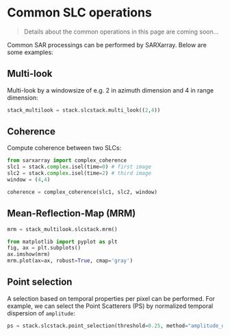 # Common SLC operations

> Details about the common operations in this page are coming soon...

Common SAR processings can be performed by SARXarray. Below are some examples:

## Multi-look

Multi-look by a windowsize of e.g. 2 in azimuth dimension and 4 in range dimension:

```python
stack_multilook = stack.slcstack.multi_look((2,4))
```

## Coherence
Compute coherence between two SLCs:

```python
from sarxarray import complex_coherence
slc1 = stack.complex.isel(time=0) # first image
slc2 = stack.complex.isel(time=2) # third image
window = (4,4)

coherence = complex_coherence(slc1, slc2, window)
```

## Mean-Reflection-Map (MRM)
```python
mrm = stack_multilook.slcstack.mrm()
```

```python
from matplotlib import pyplot as plt
fig, ax = plt.subplots()
ax.imshow(mrm)
mrm.plot(ax=ax, robust=True, cmap='gray')
```

## Point selection
A selection based on temporal properties per pixel can be performed. For example, we can select the Point Scatterers (PS) by normalized temporal dispersion of `amplitude`:

```python
ps = stack.slcstack.point_selection(threshold=0.25, method="amplitude_dispersion")
```
